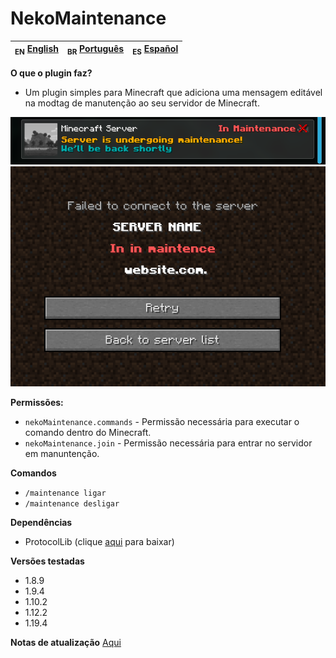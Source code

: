 # NekoMaintenance

| <sub>EN</sub> [English](../README.md) | <sub>BR</sub> [Português](../br/README_BR.md) | <sub>ES</sub> [Español](../es/README_ES.md) |
|-----------------------------------------|-----------------------------------------------|---------------------------------------------|

**O que o plugin faz?**

- Um plugin simples para Minecraft que adiciona uma mensagem editável na modtag de manutenção ao seu servidor de Minecraft.

[![Motd](../imgs/img1.png)]()
[![Motd](../imgs/img2.png)]()

**Permissões:**

- `nekoMaintenance.commands` - Permissão necessária para executar o comando dentro do Minecraft.
- `nekoMaintenance.join` - Permissão necessária para entrar no servidor em manuntenção.

**Comandos**

- `/maintenance ligar`
- `/maintenance desligar`

**Dependências**

- ProtocolLib (clique [aqui](https://www.spigotmc.org/resources/protocollib.1997/) para baixar)

**Versões testadas**

- 1.8.9
- 1.9.4
- 1.10.2
- 1.12.2
- 1.19.4

**Notas de atualização** [Aqui](patch_notes_BR.md)